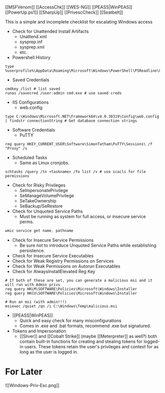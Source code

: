 [[MSFVenom]]
[[AccessChk]]
[[WES-NG]]
[[PEASS|WinPEAS]]
[[PowerUp.ps1]]
[[SharpUp]]
[[PrivescCheck]]
[[Seatbelt]]

This is a simple and incomplete checklist for escalating Windows access
- Check for Unattended Install Artifacts
	- Unattend.xml
	- sysprep.inf
	- sysprep.xml
	- etc.
- Powershell History
```shell
type %userprofile%\AppData\Roaming\Microsoft\Windows\PowerShell\PSReadline\ConsoleHost_history.txt
```
- Saved Credentials
```shell
cmdkey /list # list saved
runas /savecred /user:admin cmd.exe # use saved creds
```
- IIS Configurations
	- web.config
```shell
type C:\Windows\Microsoft.NET\Framework64\v4.0.30319\Config\web.config | findstr connectionString # Get database connection strings
```
- Software Credentials
	- PuTTY
```shell
reg query HKEY_CURRENT_USER\Software\SimonTatham\PuTTY\Sessions\ /f "Proxy" /s
```
- Scheduled Tasks
	- Same as Linux cronjobs. 
```shell
schtasks /query /tn <taskname> /fo list /v # use icacls for file permissions
```
- Check for Risky Privileges
	- SeImpersonatePrivilege
	- SeManageVolumePrivilege
	- SeTakeOwnership
	- SeBackup/SeRestore
- Check for Unquoted Service Paths
	- Must be running as system for full access, or insecure service perms. 
```powershell
wmic service get name, pathname
```
- Check for Insecure Service Permissions
	- Be sure not to introduce Unquoted Service Paths while establishing persistence. 
- Check for Insecure Service Executables
- Check for Weak Registry Permissions on Services
- Check for Weak Permissions on Autorun Executables
- Check for AlwaysInstallElevated Reg Key
```shell
# If both of these are set, you can generate a malicious msi and it will run with Admin privs
reg query HKLM\SOFTWARE\Policies\Microsoft\Windows\Installer
reg query HKCU\SOFTWARE\Policies\Microsoft\Windows\Installer

# Run an msi (with admin!!!)
msiexec /quiet /qn /i C:\Windows\Temp\malicious.msi
```
- [[PEASS|WinPEAS]]
	- Quick and easy check for many misconfigurations
	- Comes in .exe and .bat formats, recommend .exe but signatured. 
- Tokens and Impersonation
	- [[Sliver]] and [[Cobalt Strike]] (maybe [[Meterpreter]] as well?) both contain built-in functions for creating and stealing tokens for logged-in users. These tokens retain the user's privileges and context for as long as the user is logged in. 

# For Later
![[Windows-Priv-Esc.png]]